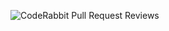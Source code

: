 ![CodeRabbit Pull Request Reviews](https://img.shields.io/coderabbit/prs/github/vladmir0512/srspu_navigation?utm_source=oss&utm_medium=github&utm_campaign=vladmir0512%2Fsrspu_navigation&labelColor=171717&color=FF570A&link=https%3A%2F%2Fcoderabbit.ai&label=CodeRabbit+Reviews)